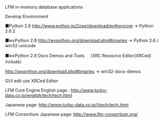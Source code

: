 LFM in-memory database applications


Develop Environment

■Python 2.6
  http://www.python.jp/Zope/download/pythoncore
  → Python 2.6.2

■wxPython 2.8
  http://wxpython.org/download.php#binaries
  → Python 2.6 / win32-unicode

■wxPython 2.8 Docs Demos and Tools
　（XRC Resource Editor(XRCed) include）

http://wxpython.org/download.php#binaries
  → win32-docs-demos

GUI edit use XRCed Editor

LFM Core Engine
  English page : http://www.turbo-data.co.jp/english/tech/tech.html

  Japanese page: http://www.turbo-data.co.jp/j/tech/tech.html

LFM Consortium
  Japanese page: http://www.lfm-consortium.org/
